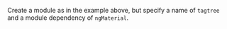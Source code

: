 Create a module as in the example above, but specify a name of `tagtree` and a module dependency of `ngMaterial`. 